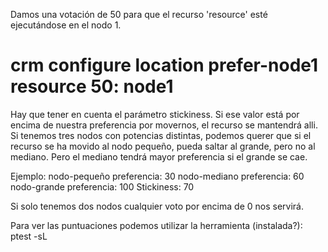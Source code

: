 Damos una votación de 50 para que el recurso 'resource' esté ejecutándose en el nodo 1.

# crm configure location prefer-node1 resource 50: node1

Hay que tener en cuenta el parámetro stickiness. Si ese valor está por encima de nuestra preferencia por movernos, el recurso se mantendrá alli. 
Si tenemos tres nodos con potencias distintas, podemos querer que si el recurso se ha movido al nodo pequeño, pueda saltar al grande, pero no al mediano. Pero el mediano tendrá mayor preferencia si el grande se cae.

Ejemplo:
nodo-pequeño	preferencia: 30
nodo-mediano	preferencia: 60
nodo-grande	preferencia: 100
Stickiness: 70

Si solo tenemos dos nodos cualquier voto por encima de 0 nos servirá.

Para ver las puntuaciones podemos utilizar la herramienta (instalada?):
ptest -sL
